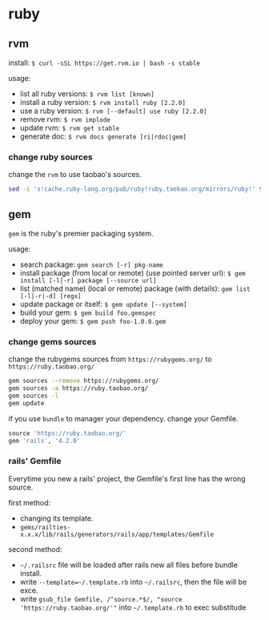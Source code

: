# ruby

## rvm

install: `$ curl -sSL https://get.rvm.io | bash -s stable`

usage:

* list all ruby versions: `$ rvm list [known]`
* install a ruby version: `$ rvm install ruby [2.2.0]`
* use a ruby version: `$ rvm [--default] use ruby [2.2.0]`
* remove rvm: `$ rvm implode`
* update rvm: `$ rvm get stable`
* generate doc: `$ rvm docs generate [ri|rdoc|gem]`

### change ruby sources

change the `rvm` to use taobao's sources.

```sh
sed -i 's!cache.ruby-lang.org/pub/ruby!ruby.taobao.org/mirrors/ruby!' $rvm_path/config/db
```

## gem

`gem` is the ruby's premier packaging system.

usage:

* search package: `gem search [-r] pkg-name`
* install package (from local or remote) (use pointed server url): `$ gem install [-l|-r] package [--source url]`
* list (matched name) (local or remote) package (with details): `gem list [-l|-r|-d] [regx]`
* update package or itself: `$ gem update [--system]`
* build your gem: `$ gem build foo.gemspec`
* deploy your gem: `$ gem push foo-1.0.0.gem`

### change gems sources

change the rubygems sources from `https://rubygems.org/` to `https://ruby.taobao.org/`

```sh
gem sources --remove https://rubygems.org/
gem sources -a https://ruby.taobao.org/
gem sources -l
gem update
```

if you use `bundle` to manager your dependency. change your Gemfile.

```ruby
source 'https://ruby.taobao.org/'
gem 'rails', '4.2.0'
```

### rails' Gemfile

Everytime you new a rails' project, the Gemfile's first line has the wrong source.

first method:
* changing its template.
* `gems/railties-x.x.x/lib/rails/generators/rails/app/templates/Gemfile`

second method:
* `~/.railsrc` file will be loaded after rails new all files before bundle install.
* write `--template=~/.template.rb` into `~/.railsrc`, then the file will be exce.
* write `gsub_file Gemfile, /^source.*$/, "source 'https://ruby.taobao.org/'"` into `~/.template.rb` to exec substitude
